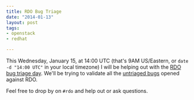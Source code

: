 ```yaml
---
title: RDO Bug Triage
date: "2014-01-13"
layout: post
tags:
- openstack
- redhat

---
```


This Wednesday, January 15, at 14:00 UTC (that's 9AM US/Eastern, or
`date -d "14:00 UTC"` in your local timezone) I will be helping out
with the
[RDO][] [bug triage day][].  We'll be trying to validate all the 
[untriaged bugs][] opened against RDO.

Feel free to drop by on `#rdo` and help out or ask questions.

[RDO]: http://openstack.redhat.com/
[bug triage day]: http://openstack.redhat.com/RDO-BugTriage
[untriaged bugs]: http://goo.gl/NqW2LN

